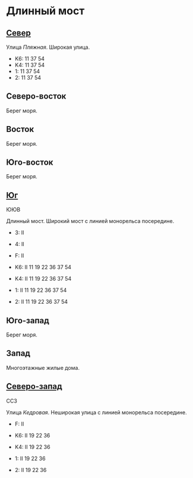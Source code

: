 # Длинный мост

## [Север](./10630050.md)

Улица *Пляжная*.
Широкая улица.

* K6:   11  37  54
* K4:   11  37  54
* 1:    11  37  54
* 2:    11  37  54

## Северо-восток

Берег моря.

## Восток

Берег моря.

## Юго-восток

Берег моря.

## [Юг](./15630045.md)

ЮЮВ

Длинный мост.
Широкий мост с линией монорельса посередине.

* 3:    II
* 4:    II
* F:    II

* K6:   II
        11  19  22  36  37  54
* K4:   II
        11  19  22  36  37  54
* 1:    II
        11  19  22  36  37  54
* 2:    II
        11  19  22  36  37  54

## Юго-запад

Берег моря.

## Запад

Многоэтажные жилые дома.

## [Северо-запад](./10620070.md)

ССЗ

Улица *Кедровая*.
Неширокая улица с линией монорельса посередине.

* F:    II

* K6:   II
        19  22  36
* K4:   II
        19  22  36
* 1:    II
        19  22  36
* 2:    II
        19  22  36
